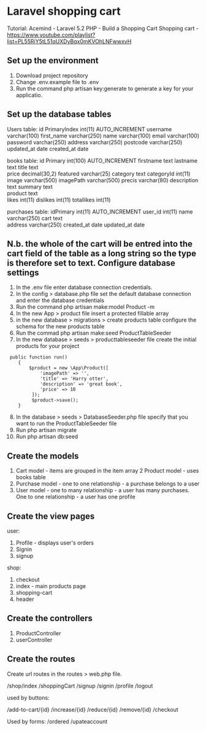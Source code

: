 Laravel shopping cart
=======================

Tutorial: Acemind - Laravel 5.2 PHP - Build a Shopping Cart
Shopping cart - https://www.youtube.com/playlist?list=PL55RiY5tL51qUXDyBqx0mKVOhLNFwwxvH

Set up the environment
------------------------
1. Download project repository
2. Change .env.example file to .env
3. Run the command php artisan key:generate to generate a key for your applicatio.

Set up the database tables
---------------------------
Users table:
id PrimaryIndex	int(11)  AUTO_INCREMENT	
username	varchar(100)
first_name	varchar(250)
name	varchar(100)
email	varchar(100)
password	varchar(250)
address	varchar(250)
postcode	varchar(250)
updated_at	date
created_at	date

books table:
id Primary	int(100) AUTO_INCREMENT
firstname	text
lastname	text
title	text	
price	decimal(30,2)
featured	varchar(25)
category	text
categoryId	int(11)
image	varchar(500)
imagePath	varchar(500)
precis	varchar(80)
description	text
summary	text	
product	text	
likes	int(11)	
dislikes	int(11)	
totallikes	int(11)

purchases table:
idPrimary	int(11)	AUTO_INCREMENT
user_id	int(11)
name	varchar(250)
cart	text	
address	varchar(250)
created_at	date
updated_at	date

N.b. the whole of the cart will be entred into the cart field of the table as a long string so the type is therefore set to text.
Configure database settings
----------------------------
1. In the .env file enter database connection credentials.
2. In the config > database.php file set the default database connection and enter the database credentials
3. Run the command php artisan make:model Product -m 
4. In the new App > product file insert a protected fillable array
5. in the new database > migrations > create products table configure the schema for the new products table
6. Run the commad php artisan make:seed ProductTableSeeder
7. In the new database > seeds > producttableseeder file create the initial products for your project

```
 public function run()
    {
        $product = new \App\Product([
            'imagePath' => '',
            'title' => 'Harry otter',
            'description' => 'great book',
            'price' => 10
         ]);
         $product->save();
    }
```

8. In the database > seeds > DatabaseSeeder.php file specify that you want to run the ProductTableSeeder file
9. Run php artisan migrate
10. Run php artisan db:seed

Create the models
-------------------
1. Cart model - items are grouped in the item array
2 Product model - uses books table
3. Purchase model - one to one relationship - a purchase belongs to a user
4. User model - one to many relationship - a user has many purchases. One to one relationship - a user has one profile

Create the view pages
----------------------

user:
1. Profile - displays user's orders
2. Signin
3. signup

shop:
1. checkout
2. index - main products page
3. shopping-cart
4. header

Create the controllers
----------------------

1. ProductController
2. userController

Create the routes
-----------------
Create url routes in the routes > web.php file.

/shop/index
/shoppingCart
/signup
/signin
/profile
/logout

used by buttons:

/add-to-cart/{id}
/increase/{id}
/reduce/{id}
/remove/{id}
/checkout

Used by forms:
/ordered
/upateaccount

